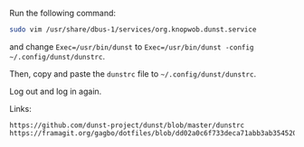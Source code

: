 Run the following command:

```sh
sudo vim /usr/share/dbus-1/services/org.knopwob.dunst.service
```

and change
`Exec=/usr/bin/dunst`
to
`Exec=/usr/bin/dunst -config ~/.config/dunst/dunstrc`.

Then, copy and paste the `dunstrc` file to `~/.config/dunst/dunstrc`.

Log out and log in again.

Links:
```
https://github.com/dunst-project/dunst/blob/master/dunstrc
https://framagit.org/gagbo/dotfiles/blob/dd02a0c6f733deca71abb3ab354520dee3c55c63/dunst/.config/dunst/dunstrc
```
